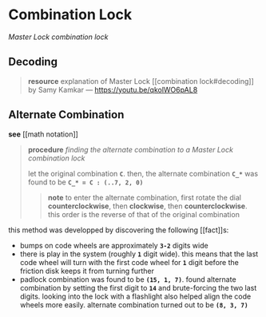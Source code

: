# Combination Lock

_Master Lock combination lock_

## Decoding

> **resource** explanation of Master Lock [[combination lock#decoding]] by Samy Kamkar &mdash; <https://youtu.be/qkolWO6pAL8>

## Alternate Combination

**see** [[math notation]]

> **procedure** _finding the alternate combination to a Master Lock combination lock_
>
> let the original combination **`C`**. then, the alternate combination **`C_*`** was found to be **`C_* = C : (..7, 2, 0)`**
>
> > **note** to enter the alternate combination, first rotate the dial **counterclockwise**, then **clockwise**, then **counterclockwise**. this order is the reverse of that of the original combination

this method was developped by discovering the following [[fact]]s:

- bumps on code wheels are approximately **`3-2`** digits wide
- there is play in the system (roughly **`1`** digit wide). this means that the last code wheel will turn with the first code wheel for **`1`** digit before the friction disk keeps it from turning further
- padlock combination was found to be **`(15, 1, 7)`**. found alternate combination by setting the first digit to **`14`** and brute-forcing the two last digits. looking into the lock with a flashlight also helped align the code wheels more easily. alternate combination turned out to be **`(8, 3, 7)`**
